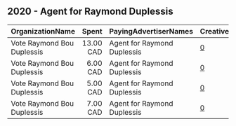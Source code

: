 ## 2020 - Agent for Raymond Duplessis 
|OrganizationName|Spent|PayingAdvertiserNames|CreativeUrls|Impressions|Genders|AgeBrackets|CountryCodes|BillingAddresses|CandidateBallotInformation|
|:---|---:|:---|:---|---:|:---|:---|:---|:---|:---|
|Vote Raymond Bou Duplessis|13.00 CAD|Agent for Raymond Duplessis|[0](https://www.snap.com/political-ads/asset/c3a4374d7ed31929a9ba850780788b47861aaa859ae5cfab5f6f308de8f27586?mediaType=jpeg)|2,551|||canada|CA|Raymond Duplessis|
|Vote Raymond Bou Duplessis|6.00 CAD|Agent for Raymond Duplessis|[0](https://www.snap.com/political-ads/asset/0dfeec8c0a06a90ed316a37174d23dbf59650190d7f1ca99198974f88397e912?mediaType=mp4)|1,310||18+|canada|CA|Raymond Bou Duplessis|
|Vote Raymond Bou Duplessis|5.00 CAD|Agent for Raymond Duplessis|[0](https://www.snap.com/political-ads/asset/af9e3d51c80698b119fbe00e20f6a8e0c1af7127a13edb8259fa0a9b5e727692?mediaType=mp4)|1,160||18+|canada|CA|Raymond Bou Duplessis|
|Vote Raymond Bou Duplessis|7.00 CAD|Agent for Raymond Duplessis|[0](https://www.snap.com/political-ads/asset/503d1dbe455f55202607f61af0fcbf333a04f02d2c6c5d8c20f4d8b4f00bab40?mediaType=mp4)|1,478||18+|canada|CA|Raymond Bou Duplessis|
